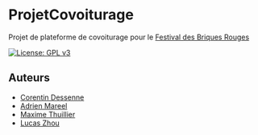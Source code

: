 # ProjetCovoiturage
Projet de plateforme de covoiturage pour le [Festival des Briques Rouges](https://www.lesbriquesrouges.fr)

[![License: GPL v3](https://img.shields.io/badge/License-GPL%20v3-blue.svg)](http://www.gnu.org/licenses/gpl-3.0)

## Auteurs
- [Corentin Dessenne](https://github.com/Corentin-Dessenne)
- [Adrien Mareel](https://github.com/AdriMareel)
- [Maxime Thuillier](https://github.com/Ayuukina)
- [Lucas Zhou](https://github.com/Lucas-Z-ok)
